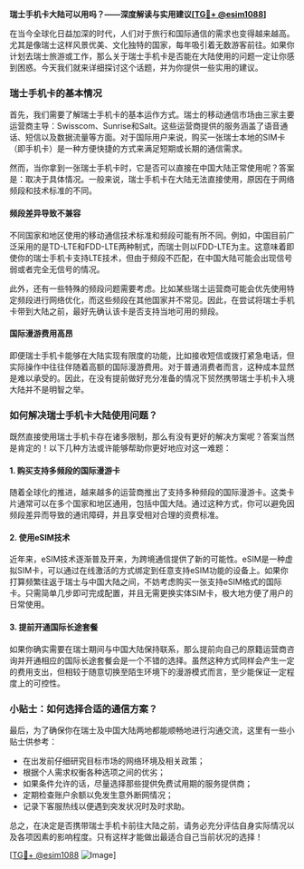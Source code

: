 **瑞士手机卡大陆可以用吗？——深度解读与实用建议[[TG💪+ @esim1088](https://t.me/s/esim1088)]**

在当今全球化日益加深的时代，人们对于旅行和国际通信的需求也变得越来越高。尤其是像瑞士这样风景优美、文化独特的国家，每年吸引着无数游客前往。如果你计划去瑞士旅游或工作，那么关于瑞士手机卡是否能在大陆使用的问题一定让你感到困惑。今天我们就来详细探讨这个话题，并为你提供一些实用的建议。

### 瑞士手机卡的基本情况

首先，我们需要了解瑞士手机卡的基本运作方式。瑞士的移动通信市场由三家主要运营商主导：Swisscom、Sunrise和Salt。这些运营商提供的服务涵盖了语音通话、短信以及数据流量等方面。对于国际用户来说，购买一张瑞士本地的SIM卡（即手机卡）是一种方便快捷的方式来满足短期或长期的通信需求。

然而，当你拿到一张瑞士手机卡时，它是否可以直接在中国大陆正常使用呢？答案是：取决于具体情况。一般来说，瑞士手机卡在大陆无法直接使用，原因在于网络频段和技术标准的不同。

#### 频段差异导致不兼容

不同国家和地区使用的移动通信技术标准和频段可能有所不同。例如，中国目前广泛采用的是TD-LTE和FDD-LTE两种制式，而瑞士则以FDD-LTE为主。这意味着即使你的瑞士手机卡支持LTE技术，但由于频段不匹配，在中国大陆可能会出现信号弱或者完全无信号的情况。

此外，还有一些特殊的频段问题需要考虑。比如某些瑞士运营商可能会优先使用特定频段进行网络优化，而这些频段在其他国家并不常见。因此，在尝试将瑞士手机卡带到大陆之前，最好先确认该卡是否支持当地可用的频段。

#### 国际漫游费用高昂

即便瑞士手机卡能够在大陆实现有限度的功能，比如接收短信或拨打紧急电话，但实际操作中往往伴随着高额的国际漫游费用。对于普通消费者而言，这种成本显然是难以承受的。因此，在没有提前做好充分准备的情况下贸然携带瑞士手机卡入境大陆并不是明智之举。

### 如何解决瑞士手机卡大陆使用问题？

既然直接使用瑞士手机卡存在诸多限制，那么有没有更好的解决方案呢？答案当然是肯定的！以下几种方法或许能够帮助你更好地应对这一难题：

#### 1. 购买支持多频段的国际漫游卡

随着全球化的推进，越来越多的运营商推出了支持多种频段的国际漫游卡。这类卡片通常可以在多个国家和地区通用，包括中国大陆。通过这种方式，你可以避免因频段差异而导致的通讯障碍，并且享受相对合理的资费标准。

#### 2. 使用eSIM技术

近年来，eSIM技术逐渐普及开来，为跨境通信提供了新的可能性。eSIM是一种虚拟SIM卡，可以通过在线激活的方式绑定到任意支持eSIM功能的设备上。如果你打算频繁往返于瑞士与中国大陆之间，不妨考虑购买一张支持eSIM格式的国际卡。只需简单几步即可完成配置，并且无需更换实体SIM卡，极大地方便了用户的日常使用。

#### 3. 提前开通国际长途套餐

如果你确实需要在瑞士期间与中国大陆保持联系，那么提前向自己的原籍运营商咨询并开通相应的国际长途套餐会是一个不错的选择。虽然这种方式同样会产生一定的费用支出，但相较于随意切换至陌生环境下的漫游模式而言，至少能保证一定程度上的可控性。

### 小贴士：如何选择合适的通信方案？

最后，为了确保你在瑞士及中国大陆两地都能顺畅地进行沟通交流，这里有一些小贴士供参考：

- 在出发前仔细研究目标市场的网络环境及相关政策；
- 根据个人需求权衡各种选项之间的优劣；
- 如果条件允许的话，尽量选择那些提供免费试用期的服务提供商；
- 定期检查账户余额以免发生意外断网情况；
- 记录下客服热线以便遇到突发状况时及时求助。

总之，在决定是否携带瑞士手机卡前往大陆之前，请务必充分评估自身实际情况以及各项因素的影响程度。只有这样才能做出最适合自己当前状况的选择！

[[TG💪+ @esim1088](https://t.me/s/esim1088) ![Image](https://i.postimg.cc/4NQfJmqS/Snipaste-2025-05-13-00-14-12.png)]